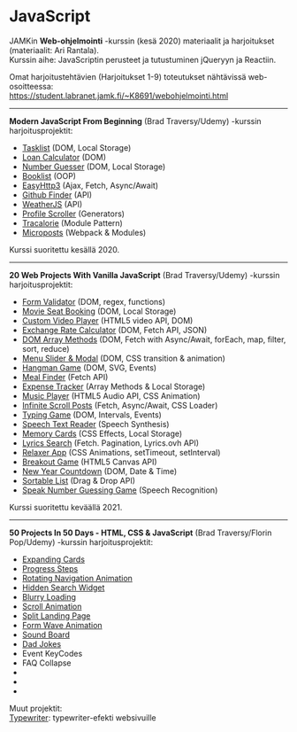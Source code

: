 # JavaScript

JAMKin **Web-ohjelmointi** -kurssin (kesä 2020) materiaalit ja harjoitukset (materiaalit: Ari Rantala).  
Kurssin aihe: JavaScriptin perusteet ja tutustuminen jQueryyn ja Reactiin.

Omat harjoitustehtävien (Harjoitukset 1-9) toteutukset nähtävissä web-osoitteessa:  
https://student.labranet.jamk.fi/~K8691/webohjelmointi.html

---

**Modern JavaScript From Beginning** (Brad Traversy/Udemy) -kurssin harjoitusprojektit:

- [Tasklist](../master/tasklist) (DOM, Local Storage)
- [Loan Calculator](../master/loancalculator) (DOM)
- [Number Guesser](../master/numberguesser) (DOM, Local Storage)
- [Booklist](../master/booklist) (OOP)
- [EasyHttp3](../master/ajax/async_await/easyhttp3) (Ajax, Fetch, Async/Await)
- [Github Finder](../master/githubfinder) (API)
- [WeatherJS](../master/weatherjs) (API)
- [Profile Scroller](../master/profilescroller) (Generators)
- [Tracalorie](../master/tracalorie) (Module Pattern)
- [Microposts](../master/microposts) (Webpack & Modules)

Kurssi suoritettu kesällä 2020.

---

**20 Web Projects With Vanilla JavaScript** (Brad Traversy/Udemy) -kurssin harjoitusprojektit:

- [Form Validator](../master/form-validator) (DOM, regex, functions)
- [Movie Seat Booking](../master/movie-seat-booking) (DOM, Local Storage)
- [Custom Video Player](../master/custom-video-player) (HTML5 video API, DOM)
- [Exchange Rate Calculator](../master/exchange-rate) (DOM, Fetch API, JSON)
- [DOM Array Methods](../master/dom-array-methods) (DOM, Fetch with Async/Await, forEach, map, filter, sort, reduce)
- [Menu Slider & Modal](../master/modal-menu-slider) (DOM, CSS transition & animation)
- [Hangman Game](../master/hangman) (DOM, SVG, Events)
- [Meal Finder](../master/meal-finder) (Fetch API)
- [Expense Tracker](../master/expense-tracker) (Array Methods & Local Storage)
- [Music Player](../master/music-player) (HTML5 Audio API, CSS Animation)
- [Infinite Scroll Posts](../master/infinite_scroll_blog) (Fetch, Async/Await, CSS Loader)
- [Typing Game](../master/typing-game) (DOM, Intervals, Events)
- [Speech Text Reader](../master/speech-text-reader) (Speech Synthesis)
- [Memory Cards](../master/memory-cards) (CSS Effects, Local Storage)
- [Lyrics Search](../master/lyrics-search) (Fetch. Pagination, Lyrics.ovh API)
- [Relaxer App](../master/relaxer-app) (CSS Animations, setTimeout, setInterval)
- [Breakout Game](../master/breakout-game) (HTML5 Canvas API)
- [New Year Countdown](../master/new-year-countdown) (DOM, Date & Time)
- [Sortable List](../master/sortable-list) (Drag & Drop API)
- [Speak Number Guessing Game](../master/speak-number-guess) (Speech Recognition)

Kurssi suoritettu keväällä 2021.

---

**50 Projects In 50 Days - HTML, CSS & JavaScript** (Brad Traversy/Florin Pop/Udemy) -kurssin harjoitusprojektit:

- [Expanding Cards](../master/expanding-cards)
- [Progress Steps](../master/progress-steps)
- [Rotating Navigation Animation](../master/rotating-nav-animation)
- [Hidden Search Widget](../master/hidden-search)
- [Blurry Loading](../master/blurry-loading)
- [Scroll Animation](../master/scroll-animation)
- [Split Landing Page](../master/split-landing-page)
- [Form Wave Animation](../master/form-input-wave)
- [Sound Board](../master/sound-board)
- [Dad Jokes](../master/dad-jokes)
- Event KeyCodes
- FAQ Collapse
-
-
-

Muut projektit:  
[Typewriter](../master/typewriter): typewriter-efekti websivuille
